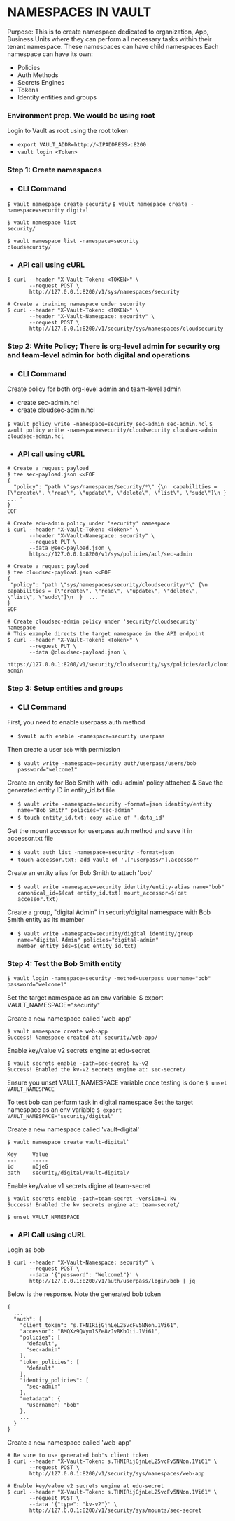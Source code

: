 # NAMESPACES IN VAULT

Purpose: This is to create namespace dedicated to organization, App, Business Units where they can perform all necessary tasks within their tenant namespace. These namespaces can have child namespaces
Each namespace can have its own:
- Policies
- Auth Methods
- Secrets Engines
- Tokens
- Identity entities and groups

### Environment prep. We would be using root
Login to Vault as root using the root token
* `export VAULT_ADDR=http://<IPADDRESS>:8200`
* `vault login <Token>`

### Step 1: Create namespaces
*  ### CLI Command
`$ vault namespace create security`
`$ vault namespace create -namespace=security digital`

```
$ vault namespace list
security/
```
```
$ vault namespace list -namespace=security
cloudsecurity/
```
*   ### API call using cURL
```
$ curl --header "X-Vault-Token: <TOKEN>" \
       --request POST \
       http://127.0.0.1:8200/v1/sys/namespaces/security
```
```
# Create a training namespace under security
$ curl --header "X-Vault-Token: <TOKEN>" \
       --header "X-Vault-Namespace: security" \
       --request POST \
       http://127.0.0.1:8200/v1/security/sys/namespaces/cloudsecurity
```


### Step 2: Write Policy; There is org-level admin for security org and team-level admin for both digital and operations
- ### CLI Command
Create policy for both org-level admin and team-level admin
- create sec-admin.hcl
- create cloudsec-admin.hcl

`$ vault policy write -namespace=security sec-admin sec-admin.hcl`
`$ vault policy write -namespace=security/cloudsecurity cloudsec-admin cloudsec-admin.hcl`

- ### API call using cURL

```
# Create a request payload
$ tee sec-payload.json <<EOF
{
  "policy": "path \"sys/namespaces/security/*\" {\n  capabilities = [\"create\", \"read\", \"update\", \"delete\", \"list\", \"sudo\"]\n } ... "
}
EOF

# Create edu-admin policy under 'security' namespace
$ curl --header "X-Vault-Token: <Token>" \
       --header "X-Vault-Namespace: security" \
       --request PUT \
       --data @sec-payload.json \
       https://127.0.0.1:8200/v1/sys/policies/acl/sec-admin

# Create a request payload
$ tee cloudsec-payload.json <<EOF
{
 "policy": "path \"sys/namespaces/security/cloudsecurity/*\" {\n  capabilities = [\"create\", \"read\", \"update\", \"delete\", \"list\", \"sudo\"]\n  }  ... "
}
EOF

# Create cloudsec-admin policy under 'security/cloudsecurity' namespace
# This example directs the target namespace in the API endpoint
$ curl --header "X-Vault-Token: <Token>" \
       --request PUT \
       --data @cloudsec-payload.json \
       https://127.0.0.1:8200/v1/security/cloudsecurity/sys/policies/acl/cloudsec-admin
```


### Step 3: Setup entities and groups
-   ### CLI Command
First, you need to enable userpass auth method
- `$vault auth enable -namespace=security userpass`

Then create a user `bob` with permission
- `$ vault write -namespace=security auth/userpass/users/bob password="welcome1"`

Create an entity for Bob Smith with 'edu-admin' policy attached & Save the generated entity ID in entity_id.txt file
- `$ vault write -namespace=security -format=json identity/entity name="Bob Smith" policies="sec-admin"`
- `$ touch entity_id.txt; copy value of '.data_id'`

Get the mount accessor for userpass auth method and save it in accessor.txt file
- `$ vault auth list -namespace=security -format=json`
- `touch accessor.txt; add vaule of '.["userpass/"].accessor'`

Create an entity alias for Bob Smith to attach 'bob'
- `$ vault write -namespace=security identity/entity-alias name="bob" canonical_id=$(cat entity_id.txt) mount_accessor=$(cat accessor.txt)`

Create a group, "digital Admin" in security/digital namespace with Bob Smith entity as its member
- `$ vault write -namespace=security/digital identity/group name="digital Admin" policies="digital-admin" member_entity_ids=$(cat entity_id.txt)`


### Step 4: Test the Bob Smith entity

`$ vault login -namespace=security -method=userpass username="bob" password="welcome1"`

Set the target namespace as an env variable`
`$ export VAULT_NAMESPACE="security"`

Create a new namespace called 'web-app'
```
$ vault namespace create web-app
Success! Namespace created at: security/web-app/
```

Enable key/value v2 secrets engine at edu-secret
```
$ vault secrets enable -path=sec-secret kv-v2
Success! Enabled the kv-v2 secrets engine at: sec-secret/
```

Ensure you unset VAULT_NAMESPACE variable once testing is done
`$ unset VAULT_NAMESPACE`

To test bob can perform task in digital namespace
Set the target namespace as an env variable
`$ export VAULT_NAMESPACE="security/digital"`

Create a new namespace called 'vault-digital'
```
$ vault namespace create vault-digital`

Key     Value
---     -----
id      nQjeG
path    security/digital/vault-digital/
```


Enable key/value v1 secrets digine at team-secret
```
$ vault secrets enable -path=team-secret -version=1 kv
Success! Enabled the kv secrets engine at: team-secret/
```

`$ unset VAULT_NAMESPACE`

- ### API Call using cURL
Login as bob

```
$ curl --header "X-Vault-Namespace: security" \
       --request POST \
       --data '{"password": "Welcome1"}' \
       http://127.0.0.1:8200/v1/auth/userpass/login/bob | jq
```

Below is the response. Note the generated bob token 
```
{
  ...
  "auth": {
    "client_token": "s.THNIRijGjnLeL25vcFv5NNon.1Vi61",
    "accessor": "BMQXz9QVym1SZe8zJvBKbOii.1Vi61",
    "policies": [
      "default",
      "sec-admin"
    ],
    "token_policies": [
      "default"
    ],
    "identity_policies": [
      "sec-admin"
    ],
    "metadata": {
      "username": "bob"
    },
    ...
  }
}
```

Create a new namespace called 'web-app'
```
# Be sure to use generated bob's client token
$ curl --header "X-Vault-Token: s.THNIRijGjnLeL25vcFv5NNon.1Vi61" \
       --request POST \
       http://127.0.0.1:8200/v1/security/sys/namespaces/web-app

# Enable key/value v2 secrets engine at edu-secret
$ curl --header "X-Vault-Token: s.THNIRijGjnLeL25vcFv5NNon.1Vi61" \
       --request POST \
       --data '{"type": "kv-v2"}' \
       http://127.0.0.1:8200/v1/security/sys/mounts/sec-secret
```
